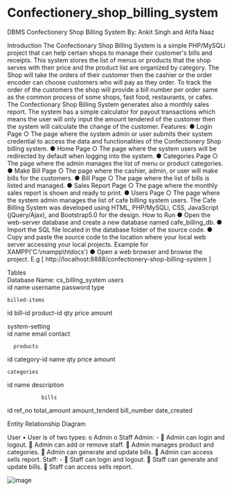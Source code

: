 # Confectionery_shop_billing_system
DBMS
Confectionery Shop Billing System
By: Ankit Singh and Atifa Naaz
 
Introduction
The Confectionary Shop Billing System is a simple PHP/MySQLi project that can help certain shops to manage their customer's bills and receipts. This system stores the list of menus or products that the shop serves with their price and the product list are organized by category. The Shop will take the orders of their customer then the cashier or the order encoder can choose customers who will pay as they order. To track the order of the customers the shop will provide a bill number per order same as the common process of some shops, fast food, restaurants, or cafes. The Confectionary Shop Billing System generates also a monthly sales report. The system has a simple calculator for payout transactions which means the user will only input the amount tendered of the customer then the system will calculate the change of the customer.
Features:
●	Login Page
○	The page where the system admin or user submits their system credential to access the data and functionalities of the Confectionery Shop billing system.
●	Home Page
○	The page where the system users will be redirected by default when logging into the system.
●	Categories Page
○	The page where the admin manages the list of menu or product categories.
●	Make Bill Page
○	The page where the cashier, admin, or user will make bills for the customers.
●	Bill Page
○	The page where the list of bills is listed and managed.
●	Sales Report Page
○	The page where the monthly sales report is shown and ready to print.
●	Users Page
○	The page where the system admin manages the list of cafe billing system users.
The Cafe Billing System was developed using HTML, PHP/MySQLi, CSS, JavaScript (jQuery/Ajax), and Bootstrap5.0 for the design.
How to Run
●	Open the web-server database and create a new database named cafe_billing_db.
●	Import the SQL file located in the database folder of the source code.
●	Copy and paste the source code to the location where your local web server accessing your local projects. Example for XAMPP('C:\mampp\htdocs')
●	Open a web browser and browse the project. E.g [ http://localhost:8888/confectionery-shop-billing-system ]





 Tables             
                           Database Name: cs_billing_system
 users                              
   id
  name
 username
password
  type

    billed-items
id
bill-id
product-id
qty
price
amount


 system-setting                              
  id
 name
 email
contact


      products
id
category-id
 name
qty
price
amount


	categories
id
name
description
         







               bills
id
ref_no
total_amount
amount_tenderd
bill_number
date_created





Entity Relationship Diagram    
 
User
•	User is of two types:
o	Admin
o	Staff
      Admin: -
	Admin can login and logout.
	Admin can add or remove staff.
	Admin manages product and categories.
	Admin can generate and update bills.
	Admin can access sells report.
     Staff: -
	Staff can login and logout.
	Staff can generate and update bills.
	Staff can access sells report.

![image](https://user-images.githubusercontent.com/76167572/140610091-771a24bd-c460-482a-9e3c-f112639896b6.png)
